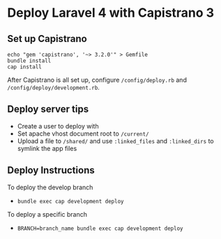 # Deploy Laravel 4 with Capistrano 3
## Set up Capistrano
```shell
echo "gem 'capistrano', '~> 3.2.0'" > Gemfile
bundle install
cap install
```
After Capistrano is all set up, configure `/config/deploy.rb` and `/config/deploy/development.rb`.

## Deploy server tips
* Create a user to deploy with
* Set apache vhost document root to `/current/`
* Upload a file to `/shared/` and use `:linked_files` and `:linked_dirs` to symlink the app files

## Deploy Instructions
To deploy the develop branch
* `bundle exec cap development deploy`

To deploy a specific branch
* `BRANCH=branch_name bundle exec cap development deploy`